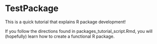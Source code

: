 # TestPackage
This is a quick tutorial that explains R package development!

If you follow the directions found in packages_tutorial_script.Rmd, you will (hopefully) learn how to create a functional R package.
